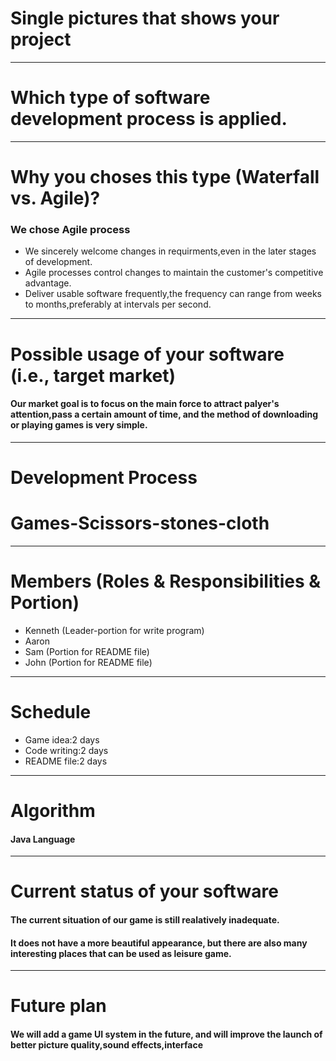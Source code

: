 # Single pictures that shows your project<br />
---------------------------------------
# Which type of software development process is applied.<br />
---------------------------------------
# Why you choses this type (Waterfall vs. Agile)?<br />
### We chose Agile process<br />
* We sincerely welcome changes in requirments,even in the later stages of development.<br />
* Agile processes control changes to maintain the customer's competitive advantage.<br />
* Deliver usable software frequently,the frequency can range from weeks to months,preferably at intervals per second.<br />
---------------------------------------
# Possible usage of your software (i.e., target market)<br />
#### Our market goal is to focus on the main force to attract palyer's attention,pass a certain amount of time, and the method of downloading or playing games is very simple.<br />
---------------------------------------
# Development Process<br />
# Games-Scissors-stones-cloth<br />
---------------------------------------
# Members (Roles & Responsibilities & Portion)<br />
* Kenneth     (Leader-portion for write program)<br />
* Aaron<br />
* Sam         (Portion for README file)<br />
* John        (Portion for README file)<br />
---------------------------------------
# Schedule<br />
* Game idea:2 days<br />
* Code writing:2 days<br />
* README file:2 days<br />
---------------------------------------
# Algorithm<br />
#### Java Language<br />
---------------------------------------
# Current status of your software<br />
#### The current situation of our game is still realatively inadequate.<br />
#### It does not have a more beautiful appearance, but there are also many interesting places that can be used as leisure game.<br />
---------------------------------------
# Future plan<br />
#### We will add a game UI system in the future, and will improve the launch of better picture quality,sound effects,interface<br />
